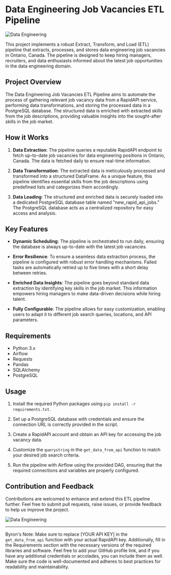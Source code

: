 # Data Engineering Job Vacancies ETL Pipeline

![Data Engineering](https://img.shields.io/badge/Data%20Engineering-Job%20Vacancies-blue)

This project implements a robust Extract, Transform, and Load (ETL) pipeline that extracts, processes, and stores data engineering job vacancies in Ontario, Canada. The pipeline is designed to keep hiring managers, recruiters, and data enthusiasts informed about the latest job opportunities in the data engineering domain.

## Project Overview

The Data Engineering Job Vacancies ETL Pipeline aims to automate the process of gathering relevant job vacancy data from a RapidAPI service, performing data transformations, and storing the processed data in a PostgreSQL database. The structured data is enriched with extracted skills from the job descriptions, providing valuable insights into the sought-after skills in the job market.

## How it Works

1. **Data Extraction**: The pipeline queries a reputable RapidAPI endpoint to fetch up-to-date job vacancies for data engineering positions in Ontario, Canada. The data is fetched daily to ensure real-time information.

2. **Data Transformation**: The extracted data is meticulously processed and transformed into a structured DataFrame. As a unique feature, this pipeline identifies essential skills from the job descriptions using predefined lists and categorizes them accordingly.

3. **Data Loading**: The structured and enriched data is securely loaded into a dedicated PostgreSQL database table named "new_rapid_api_jobs." The PostgreSQL database acts as a centralized repository for easy access and analysis.

## Key Features

- **Dynamic Scheduling**: The pipeline is orchestrated to run daily, ensuring the database is always up-to-date with the latest job vacancies.

- **Error Resilience**: To ensure a seamless data extraction process, the pipeline is configured with robust error handling mechanisms. Failed tasks are automatically retried up to five times with a short delay between retries.

- **Enriched Data Insights**: The pipeline goes beyond standard data extraction by identifying key skills in the job market. This information empowers hiring managers to make data-driven decisions while hiring talent.

- **Fully Configurable**: The pipeline allows for easy customization, enabling users to adapt it to different job search queries, locations, and API parameters.

## Requirements

- Python 3.x
- Airflow
- Requests
- Pandas
- SQLAlchemy
- PostgreSQL

## Usage

1. Install the required Python packages using `pip install -r requirements.txt`.

2. Set up a PostgreSQL database with credentials and ensure the connection URL is correctly provided in the script.

3. Create a RapidAPI account and obtain an API key for accessing the job vacancy data.

4. Customize the `querystring` in the `get_data_from_api` function to match your desired job search criteria.

5. Run the pipeline with Airflow using the provided DAG, ensuring that the required connections and variables are properly configured.

## Contribution and Feedback

Contributions are welcomed to enhance and extend this ETL pipeline further. Feel free to submit pull requests, raise issues, or provide feedback to help us improve the project.


![Data Engineering](https://img.shields.io/badge/Data%20Engineering-Job%20Vacancies-blue)

---

Byron's Note: Make sure to replace [YOUR API KEY] in the `get_data_from_api` function with your actual RapidAPI key. Additionally, fill in the Requirements section with the necessary versions of the required libraries and software. Feel free to add your GitHub profile link, and if you have any additional credentials or accolades, you can include them as well. Make sure the code is well-documented and adheres to best practices for readability and maintainability.

